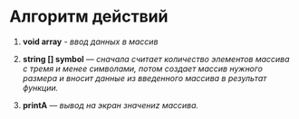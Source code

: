 # Алгоритм действий 

1. **void array** - *ввод данных в массив*

2. **string [] symbol** — *сначала считает количество элементов массива с тремя и менее символами, потом создает массив нужного размера и вносит данные из введенного массива в результат функции.*

3. **printA** — *вывод на экран значениz массива.*